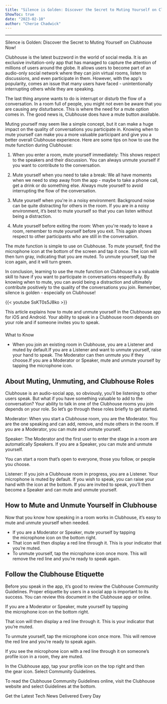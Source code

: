 ```yaml
---
title: "Silence is Golden: Discover the Secret to Muting Yourself on Clubhouse Now!"
ShowToc: true 
date: "2023-02-10"
author: "Cherie Chadwick"
---
```

*****
Silence is Golden: Discover the Secret to Muting Yourself on Clubhouse Now!

Clubhouse is the latest buzzword in the world of social media. It is an exclusive invitation-only app that has managed to capture the attention of millions of users around the globe. It allows users to become part of an audio-only social network where they can join virtual rooms, listen to discussions, and even participate in them. However, with the app's popularity, comes an issue that many users have faced - unintentionally interrupting others while they are speaking.

The last thing anyone wants to do is interrupt or disturb the flow of a conversation. In a room full of people, you might not even be aware that you are causing any disturbance. This is where the need for a mute option comes in. The good news is, Clubhouse does have a mute button available. 

Muting yourself may seem like a simple concept, but it can make a huge impact on the quality of conversations you participate in. Knowing when to mute yourself can make you a more valuable participant and give you a better overall Clubhouse experience. Here are some tips on how to use the mute function during Clubhouse:

1. When you enter a room, mute yourself immediately: This shows respect to the speakers and their discussion. You can always unmute yourself if you want to contribute to the conversation.

2. Mute yourself when you need to take a break: We all have moments when we need to step away from the app - maybe to take a phone call, get a drink or do something else. Always mute yourself to avoid interrupting the flow of the conversation.

3. Mute yourself when you're in a noisy environment: Background noise can be quite distracting for others in the room. If you are in a noisy environment, it’s best to mute yourself so that you can listen without being a distraction.

4. Mute yourself before exiting the room: When you're ready to leave a room, remember to mute yourself before you exit. This again shows respect to other participants who are still in the conversation.

The mute function is simple to use on Clubhouse. To mute yourself, find the microphone icon at the bottom of the screen and tap it once. The icon will then turn gray, indicating that you are muted. To unmute yourself, tap the icon again, and it will turn green.

In conclusion, learning to use the mute function on Clubhouse is a valuable skill to have if you want to participate in conversations respectfully. By knowing when to mute, you can avoid being a distraction and ultimately contribute positively to the quality of the conversations you join. Remember, silence is golden - especially on Clubhouse!

{{< youtube SsKT0s5J8ko >}} 




This article explains how to mute and unmute yourself in the Clubhouse app for iOS and Android. Your ability to speak in a Clubhouse room depends on your role and if someone invites you to speak.

 
### 
What to Know
 
- When you join an existing room in Clubhouse, you are a Listener and muted by default.If you are a Listener and want to unmute yourself, raise your hand to speak. The Moderator can then unmute you if they choose.If you are a Moderator or Speaker, mute and unmute yourself by tapping the microphone icon.

 
##   About Muting, Unmuting, and Clubhouse Roles  
 

Clubhouse is an audio-social app, so obviously, you’ll be listening to other users speak. But what if you have something valuable to add to the conversation? Your ability to talk in one of the Clubhouse rooms you join depends on your role. So let’s go through these roles briefly to get started.

 

Moderator: When you start a Clubhouse room, you are the Moderator. You are the one speaking and can add, remove, and mute others in the room. If you are a Moderator, you can mute and unmute yourself.

 

Speaker: The Moderator and the first user to enter the stage in a room are automatically Speakers. If you are a Speaker, you can mute and unmute yourself.

 
You can start a room that’s open to everyone, those you follow, or people you choose.
 

Listener: If you join a Clubhouse room in progress, you are a Listener. Your microphone is muted by default. If you wish to speak, you can raise your hand with the icon at the bottom. If you are invited to speak, you’ll then become a Speaker and can mute and unmute yourself. 

 
##   How to Mute and Unmute Yourself in Clubhouse  
 

Now that you know how speaking in a room works in Clubhouse, it’s easy to mute and unmute yourself when needed.

 
- If you are a Moderator or Speaker, mute yourself by tapping the microphone icon on the bottom right.
 - That icon will then display a red line through it. This is your indicator that you’re muted.
 - To unmute yourself, tap the microphone icon once more. This will remove the red line and you’re ready to speak again.

 
##   Follow the Clubhouse Etiquette  
 

Before you speak in the app, it’s good to review the Clubhouse Community Guidelines. Proper etiquette by users in a social app is important to its success. You can review this document in the Clubhouse app or online. 

 

If you are a Moderator or Speaker, mute yourself by tapping the microphone icon on the bottom right.

 

That icon will then display a red line through it. This is your indicator that you’re muted.

 

To unmute yourself, tap the microphone icon once more. This will remove the red line and you’re ready to speak again.

 
If you see the microphone icon with a red line through it on someone’s profile icon in a room, they are muted.
 

In the Clubhouse app, tap your profile icon on the top right and then the gear icon. Select Community Guidelines.

 

To read the Clubhouse Community Guidelines online, visit the Clubhouse website and select Guidelines at the bottom.

 

Get the Latest Tech News Delivered Every Day




